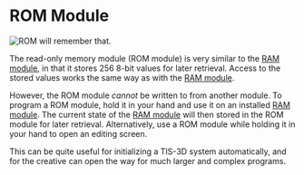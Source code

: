 # ROM Module

![ROM will remember that.](item:tis3d:module_read_only_memory)

The read-only memory module (ROM module) is very similar to the [RAM module](module_random_access_memory.md), in that it stores 256 8-bit values for later retrieval. Access to the stored values works the same way as with the [RAM module](module_random_access_memory.md).

However, the ROM module *cannot* be written to from another module. To program a ROM module, hold it in your hand and use it on an installed [RAM module](module_random_access_memory.md). The current state of the [RAM module](module_random_access_memory.md) will then stored in the ROM module for later retrieval. Alternatively, use a ROM module while holding it in your hand to open an editing screen.

This can be quite useful for initializing a TIS-3D system automatically, and for the creative can open the way for much larger and complex programs.